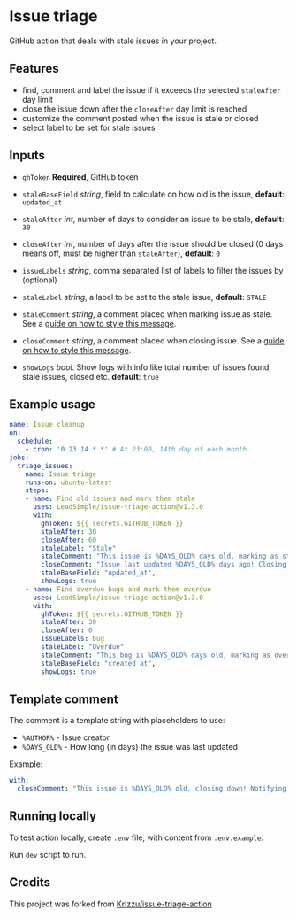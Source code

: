 # Issue triage

GitHub action that deals with stale issues in your project.

## Features

- find, comment and label the issue if it exceeds the selected `staleAfter` day limit 
- close the issue down after the `closeAfter` day limit is reached
- customize the comment posted when the issue is stale or closed
- select label to be set for stale issues


## Inputs

- `ghToken` **Required**, GitHub token

- `staleBaseField` *string*, field to calculate on how old is the issue, __default__: `updated_at`
- `staleAfter` *int*, number of days to consider an issue to be stale, __default__: `30`
- `closeAfter` *int*, number of days after the issue should be closed (0 days means off, must be higher than `staleAfter`), __default__: `0`

- `issueLabels` *string*, comma separated list of labels to filter the issues by (optional)
- `staleLabel` *string*, a label to be set to the stale issue, __default__: `STALE`
- `staleComment` *string*, a comment placed when marking issue as stale. See a [guide on how to style this message](#styling-close-comment).
- `closeComment` *string*, a comment placed when closing issue. See a [guide on how to style this message](#styling-close-comment).

- `showLogs` *bool*. Show logs with info like total number of issues found, stale issues, closed etc. __default__: `true`


## Example usage

```yaml
name: Issue cleanup
on:
  schedule:
    - cron: '0 23 14 * *' # At 23:00, 14th day of each month
jobs:
  triage_issues:
    name: Issue triage
    runs-on: ubuntu-latest
    steps:
    - name: Find old issues and mark them stale
      uses: LeadSimple/issue-triage-action@v1.3.0
      with:
        ghToken: ${{ secrets.GITHUB_TOKEN }}
        staleAfter: 30
        closeAfter: 60
        staleLabel: "Stale"
        staleComment: "This issue is %DAYS_OLD% days old, marking as stale! cc: @%AUTHOR%"
        closeComment: "Issue last updated %DAYS_OLD% days ago! Closing down!"
        staleBaseField: "updated_at",
        showLogs: true
    - name: Find overdue bugs and mark them overdue
      uses: LeadSimple/issue-triage-action@v1.3.0
      with:
        ghToken: ${{ secrets.GITHUB_TOKEN }}
        staleAfter: 30
        closeAfter: 0
        issueLabels: bug
        staleLabel: "Overdue"
        staleComment: "This bug is %DAYS_OLD% days old, marking as overdue! cc: @%AUTHOR%"
        staleBaseField: "created_at",
        showLogs: true
```

## Template comment
 
 The comment is a template string with placeholders to use:

- `%AUTHOR%` - Issue creator
- `%DAYS_OLD%` - How long (in days) the issue was last updated

Example:

```yaml
with:
  closeComment: "This issue is %DAYS_OLD% old, closing down! Notifying author: @%AUTHOR%"
```

## Running locally

To test action locally, create `.env` file, with content from `.env.example`.

Run `dev` script to run.

## Credits

This project was forked from [Krizzu/issue-triage-action](https://github.com/Krizzu/issue-triage-action)